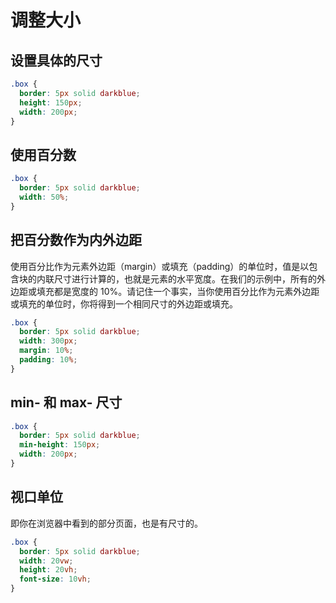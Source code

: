 # 调整大小

## 设置具体的尺寸

```css
.box {
  border: 5px solid darkblue;
  height: 150px;
  width: 200px;
}
```

## 使用百分数

```css
.box {
  border: 5px solid darkblue;
  width: 50%;
}
```

## 把百分数作为内外边距

使用百分比作为元素外边距（margin）或填充（padding）的单位时，值是以包含块的内联尺寸进行计算的，也就是元素的水平宽度。在我们的示例中，所有的外边距或填充都是宽度的 10%。请记住一个事实，当你使用百分比作为元素外边距或填充的单位时，你将得到一个相同尺寸的外边距或填充。

```css
.box {
  border: 5px solid darkblue;
  width: 300px;
  margin: 10%;
  padding: 10%;
}
```

## min- 和 max- 尺寸

```css
.box {
  border: 5px solid darkblue;
  min-height: 150px;
  width: 200px;
}
```

## 视口单位

即你在浏览器中看到的部分页面，也是有尺寸的。

```css
.box {
  border: 5px solid darkblue;
  width: 20vw;
  height: 20vh;
  font-size: 10vh;
}
```
